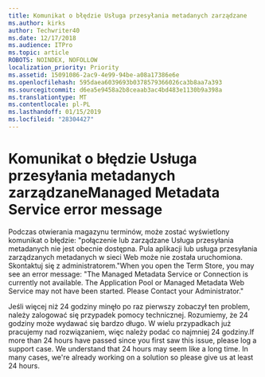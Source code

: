```yaml
---
title: Komunikat o błędzie Usługa przesyłania metadanych zarządzane
ms.author: kirks
author: Techwriter40
ms.date: 12/17/2018
ms.audience: ITPro
ms.topic: article
ROBOTS: NOINDEX, NOFOLLOW
localization_priority: Priority
ms.assetid: 15091086-2ac9-4e99-94be-a08a17386e6e
ms.openlocfilehash: 595daea6039693b0378579366026ca3b8aa7a393
ms.sourcegitcommit: d6ea5e9458a2b8ceaab3ac4bd483e1130b9a398a
ms.translationtype: MT
ms.contentlocale: pl-PL
ms.lasthandoff: 01/15/2019
ms.locfileid: "28304427"
---
```

# <a name="managed-metadata-service-error-message"></a><span data-ttu-id="77562-102">Komunikat o błędzie Usługa przesyłania metadanych zarządzane</span><span class="sxs-lookup"><span data-stu-id="77562-102">Managed Metadata Service error message</span></span>

<span data-ttu-id="77562-p101">Podczas otwierania magazynu terminów, może zostać wyświetlony komunikat o błędzie: "połączenie lub zarządzane Usługa przesyłania metadanych nie jest obecnie dostępna. Pula aplikacji lub usługa przesyłania zarządzanych metadanych w sieci Web może nie została uruchomiona. Skontaktuj się z administratorem."</span><span class="sxs-lookup"><span data-stu-id="77562-p101">When you open the Term Store, you may see an error message: "The Managed Metadata Service or Connection is currently not available. The Application Pool or Managed Metadata Web Service may not have been started. Please Contact your Administrator."</span></span>
  
<span data-ttu-id="77562-p102">Jeśli więcej niż 24 godziny minęło po raz pierwszy zobaczył ten problem, należy zalogować się przypadek pomocy technicznej. Rozumiemy, że 24 godziny może wydawać się bardzo długo. W wielu przypadkach już pracujemy nad rozwiązaniem, więc należy podać co najmniej 24 godziny.</span><span class="sxs-lookup"><span data-stu-id="77562-p102">If more than 24 hours have passed since you first saw this issue, please log a support case. We understand that 24 hours may seem like a long time. In many cases, we're already working on a solution so please give us at least 24 hours.</span></span>
  

